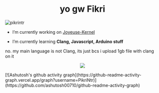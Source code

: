 <h1 align="center">yo gw Fikri</h1>
<p align="left"> <img src="https://komarev.com/ghpvc/?username=pikrintr&label=Profile%20views&color=0e75b6&style=flat" alt="pikrintr" /> </p>


-  I’m currently working on [Joyeuse-Kernel](https://github.com/PikriNtr/suisei-joyeuse)

-  I’m currently learning **Clang, Javascript, Arduino stuff**


no. my main language is not Clang, its just bcs i upload 1gb file with clang on it

<p align="center"><a href="https://github.com/PikriNtr"><img src="https://github-readme-stats.vercel.app/api/top-langs/?username=PikriNtr&theme=highcontrast&layout=compact"></a></p>
[![Ashutosh's github activity graph](https://github-readme-activity-graph.vercel.app/graph?username=PikriNtr)](https://github.com/ashutosh00710/github-readme-activity-graph)


